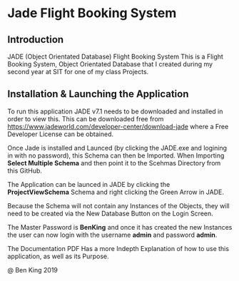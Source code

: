 # Jade Flight Booking System

## Introduction
JADE (Object Orientated Database) Flight Booking System
This is a Flight Booking System, Object Orientated Database that I created during my second year at SIT for one of my class Projects.

## Installation & Launching the Application
To run this application JADE v7.1 needs to be downloaded and installed in order to view this. This can be downloaded free from https://www.jadeworld.com/developer-center/download-jade where a Free Developer License can be obtained.

Once Jade is installed and Launced (by clicking the JADE.exe and logining in with no password), this Schema can then be Imported. When Importing **Select Multiple Schema** and then point it to the Scehmas Directory from this GitHub.

The Application can be launced in JADE by clicking the **ProjectViewSchema** Schema and right clicking the Green Arrow in JADE.

Because the Schema will not contain any Instances of the Objects, they will need to be created via the New Database Button on the Login Screen.

The Master Password is **BenKing** and once it has created the new Instances the user can now login with the username **admin** and password **admin**.

The Documentation PDF Has a more Indepth Explanation of how to use this application, as well as its Purpose.

@ Ben King 2019
